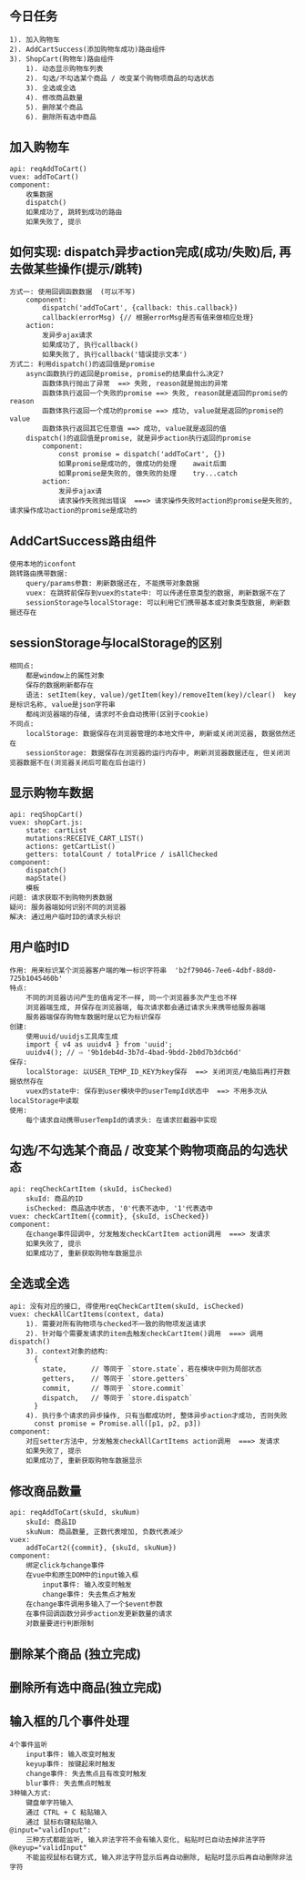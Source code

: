 ## 今日任务
	1). 加入购物车
	2). AddCartSuccess(添加购物车成功)路由组件
	3). ShopCart(购物车)路由组件
		1). 动态显示购物车列表
		2). 勾选/不勾选某个商品 / 改变某个购物项商品的勾选状态
		3). 全选或全选
		4). 修改商品数量
		5). 删除某个商品
		6). 删除所有选中商品

## 加入购物车
	api: reqAddToCart()
	vuex: addToCart()
	component:
		收集数据
		dispatch()
		如果成功了, 跳转到成功的路由
		如果失败了, 提示

## 如何实现: dispatch异步action完成(成功/失败)后, 再去做某些操作(提示/跳转)
	方式一: 使用回调函数数据  (可以不写)
		component:
			dispatch('addToCart', {callback: this.callback}) 
			callback(errorMsg) {// 根据errorMsg是否有值来做相应处理}
		action:
			发异步ajax请求
			如果成功了, 执行callback()
			如果失败了, 执行callback('错误提示文本')
	方式二: 利用dispatch()的返回值是promise
		async函数执行的返回是promise, promise的结果由什么决定?
			函数体执行抛出了异常  ==> 失败, reason就是抛出的异常
			函数体执行返回一个失败的promise ==> 失败, reason就是返回的promise的reason
			函数体执行返回一个成功的promise ==> 成功, value就是返回的promise的value
			函数体执行返回其它任意值 ==> 成功, value就是返回的值
		dispatch()的返回值是promise, 就是异步action执行返回的promise
			component:
				const promise = dispatch('addToCart', {})
				如果promise是成功的, 做成功的处理    await后面
				如果promise是失败的, 做失败的处理    try...catch
			action:
				发异步ajax请
				请求操作失败抛出错误  ===> 请求操作失败时action的promise是失败的, 请求操作成功action的promise是成功的

## AddCartSuccess路由组件
	使用本地的iconfont
	跳转路由携带数据:
		query/params参数: 刷新数据还在, 不能携带对象数据
		vuex: 在跳转前保存到vuex的state中: 可以传递任意类型的数据, 刷新数据不在了
		sessionStorage与localStorage: 可以利用它们携带基本或对象类型数据, 刷新数据还存在

## sessionStorage与localStorage的区别
	相同点:
		都是window上的属性对象
		保存的数据刷新都存在
		语法: setItem(key, value)/getItem(key)/removeItem(key)/clear()  key是标识名称, value是json字符串
		都纯浏览器端的存储, 请求时不会自动携带(区别于cookie)
	不同点:
		localStorage: 数据保存在浏览器管理的本地文件中, 刷新或关闭浏览器, 数据依然还在
		sessionStorage: 数据保存在浏览器的运行内存中, 刷新浏览器数据还在, 但关闭浏览器数据不在(浏览器关闭后可能在后台运行)

## 显示购物车数据
	api: reqShopCart()
	vuex: shopCart.js:
		state: cartList
		mutations:RECEIVE_CART_LIST()
		actions: getCartList()
		getters: totalCount / totalPrice / isAllChecked
	component:
		dispatch()
		mapState()
		模板
	问题: 请求获取不到购物列表数据
	疑问: 服务器端如何识别不同的浏览器
	解决: 通过用户临时ID的请求头标识

## 用户临时ID
	作用: 用来标识某个浏览器客户端的唯一标识字符串  'b2f79046-7ee6-4dbf-88d0-725b1045460b'
	特点:
		不同的浏览器访问产生的值肯定不一样, 同一个浏览器多次产生也不样
		浏览器端生成, 并保存在浏览器端, 每次请求都会通过请求头来携带给服务器端
		服务器端保存购物车数据时是以它为标识保存
	创建:
		使用uuid/uuidjs工具库生成
		import { v4 as uuidv4 } from 'uuid';
		uuidv4(); // ⇨ '9b1deb4d-3b7d-4bad-9bdd-2b0d7b3dcb6d'
	保存:
		localStorage: 以USER_TEMP_ID_KEY为key保存  ==> 关闭浏览/电脑后再打开数据依然存在
		vuex的state中: 保存到user模块中的userTempId状态中  ==> 不用多次从localStorage中读取
	使用:
		每个请求自动携带userTempId的请求头: 在请求拦截器中实现

## 勾选/不勾选某个商品 / 改变某个购物项商品的勾选状态
	api: reqCheckCartItem (skuId, isChecked)
		skuId: 商品的ID
		isChecked: 商品选中状态, '0'代表不选中, '1'代表选中
	vuex: checkCartItem({commit}, {skuId, isChecked})
	component:
		在change事件回调中, 分发触发checkCartItem action调用  ===> 发请求
		如果失败了, 提示
		如果成功了, 重新获取购物车数据显示

## 全选或全选
	api: 没有对应的接口, 得使用reqCheckCartItem(skuId, isChecked)
	vuex: checkAllCartItems(context, data)
		1). 需要对所有购物项与checked不一致的购物项发送请求
		2). 针对每个需要发请求的item去触发checkCartItem()调用  ===> 调用dispatch()
		3). context对象的结构:
		  {
		    state,      // 等同于 `store.state`，若在模块中则为局部状态
		    getters,    // 等同于 `store.getters`
		    commit,     // 等同于 `store.commit`
		    dispatch,   // 等同于 `store.dispatch`
		  }
		4). 执行多个请求的异步操作, 只有当都成功时, 整体异步action才成功, 否则失败
		  const promise = Promise.all([p1, p2, p3])
	component:
		对应setter方法中, 分发触发checkAllCartItems action调用  ===> 发请求
		如果失败了, 提示
		如果成功了, 重新获取购物车数据显示

## 修改商品数量
	api: reqAddToCart(skuId, skuNum)
		skuId: 商品ID
		skuNum: 商品数量, 正数代表增加, 负数代表减少
	vuex: 
		addToCart2({commit}, {skuId, skuNum})
	component: 
		绑定click与change事件
		在vue中和原生DOM中的input输入框
            input事件: 输入改变时触发
            change事件: 失去焦点才触发
		在change事件调用多输入了一个$event参数
		在事件回调函数分异步action发更新数量的请求
		对数量要进行判断限制

## 删除某个商品 (独立完成)
## 删除所有选中商品(独立完成)


## 输入框的几个事件处理
	4个事件监听
		input事件: 输入改变时触发
		keyup事件: 按键起来时触发
	    change事件: 失去焦点且有改变时触发
		blur事件: 失去焦点时触发
	3种输入方式:
		键盘单字符输入
		通过 CTRL + C 粘贴输入
		通过 鼠标右键粘贴输入
    @input="validInput": 
      	三种方式都能监听, 输入非法字符不会有输入变化, 粘贴时已自动去掉非法字符
    @keyup="validInput" 
      	不能监视鼠标右键方式, 输入非法字符显示后再自动删除, 粘贴时显示后再自动删除非法字符